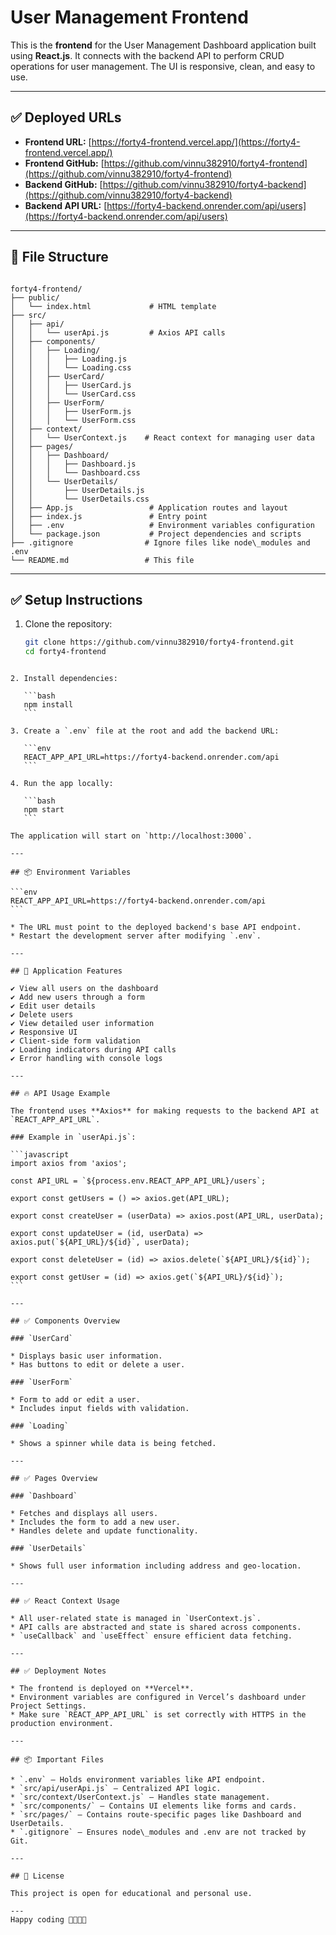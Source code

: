 # User Management Frontend

This is the **frontend** for the User Management Dashboard application built using **React.js**. It connects with the backend API to perform CRUD operations for user management. The UI is responsive, clean, and easy to use.

---

## ✅ Deployed URLs

- **Frontend URL:** [https://forty4-frontend.vercel.app/](https://forty4-frontend.vercel.app/)  
- **Frontend GitHub:** [https://github.com/vinnu382910/forty4-frontend](https://github.com/vinnu382910/forty4-frontend)  
- **Backend GitHub:** [https://github.com/vinnu382910/forty4-backend](https://github.com/vinnu382910/forty4-backend)  
- **Backend API URL:** [https://forty4-backend.onrender.com/api/users](https://forty4-backend.onrender.com/api/users)

---

## 📂 File Structure

```

forty4-frontend/
├── public/
│   └── index.html             # HTML template
├── src/
│   ├── api/
│   │   └── userApi.js         # Axios API calls
│   ├── components/
│   │   ├── Loading/
│   │   │   ├── Loading.js
│   │   │   └── Loading.css
│   │   ├── UserCard/
│   │   │   ├── UserCard.js
│   │   │   └── UserCard.css
│   │   ├── UserForm/
│   │   │   ├── UserForm.js
│   │   │   └── UserForm.css
│   ├── context/
│   │   └── UserContext.js    # React context for managing user data
│   ├── pages/
│   │   ├── Dashboard/
│   │   │   ├── Dashboard.js
│   │   │   └── Dashboard.css
│   │   └── UserDetails/
│   │       ├── UserDetails.js
│   │       └── UserDetails.css
│   ├── App.js                 # Application routes and layout
│   ├── index.js               # Entry point
│   ├── .env                   # Environment variables configuration
│   └── package.json           # Project dependencies and scripts
├── .gitignore                # Ignore files like node\_modules and .env
└── README.md                 # This file

````

---

## ✅ Setup Instructions

1. Clone the repository:

   ```bash
   git clone https://github.com/vinnu382910/forty4-frontend.git
   cd forty4-frontend
````

2. Install dependencies:

   ```bash
   npm install
   ```

3. Create a `.env` file at the root and add the backend URL:

   ```env
   REACT_APP_API_URL=https://forty4-backend.onrender.com/api
   ```

4. Run the app locally:

   ```bash
   npm start
   ```

The application will start on `http://localhost:3000`.

---

## 📦 Environment Variables

```env
REACT_APP_API_URL=https://forty4-backend.onrender.com/api
```

* The URL must point to the deployed backend's base API endpoint.
* Restart the development server after modifying `.env`.

---

## 📜 Application Features

✔ View all users on the dashboard
✔ Add new users through a form
✔ Edit user details
✔ Delete users
✔ View detailed user information
✔ Responsive UI
✔ Client-side form validation
✔ Loading indicators during API calls
✔ Error handling with console logs

---

## 🔥 API Usage Example

The frontend uses **Axios** for making requests to the backend API at `REACT_APP_API_URL`.

### Example in `userApi.js`:

```javascript
import axios from 'axios';

const API_URL = `${process.env.REACT_APP_API_URL}/users`;

export const getUsers = () => axios.get(API_URL);

export const createUser = (userData) => axios.post(API_URL, userData);

export const updateUser = (id, userData) => axios.put(`${API_URL}/${id}`, userData);

export const deleteUser = (id) => axios.delete(`${API_URL}/${id}`);

export const getUser = (id) => axios.get(`${API_URL}/${id}`);
```

---

## ✅ Components Overview

### `UserCard`

* Displays basic user information.
* Has buttons to edit or delete a user.

### `UserForm`

* Form to add or edit a user.
* Includes input fields with validation.

### `Loading`

* Shows a spinner while data is being fetched.

---

## ✅ Pages Overview

### `Dashboard`

* Fetches and displays all users.
* Includes the form to add a new user.
* Handles delete and update functionality.

### `UserDetails`

* Shows full user information including address and geo-location.

---

## ✅ React Context Usage

* All user-related state is managed in `UserContext.js`.
* API calls are abstracted and state is shared across components.
* `useCallback` and `useEffect` ensure efficient data fetching.

---

## ✅ Deployment Notes

* The frontend is deployed on **Vercel**.
* Environment variables are configured in Vercel’s dashboard under Project Settings.
* Make sure `REACT_APP_API_URL` is set correctly with HTTPS in the production environment.

---

## 📦 Important Files

* `.env` – Holds environment variables like API endpoint.
* `src/api/userApi.js` – Centralized API logic.
* `src/context/UserContext.js` – Handles state management.
* `src/components/` – Contains UI elements like forms and cards.
* `src/pages/` – Contains route-specific pages like Dashboard and UserDetails.
* `.gitignore` – Ensures node\_modules and .env are not tracked by Git.

---

## 📜 License

This project is open for educational and personal use.

---
Happy coding 🚀👨‍💻📂
